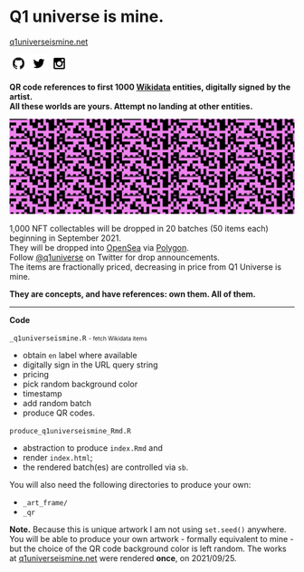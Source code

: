 # Q1 universe is mine.
[q1universeismine.net](https://www.q1universeismine.net/)

[![](_img/github.png)](https://github.com/GoranMilovanovic/q1universeismine)
[![](_img/twitter.png)](https://twitter.com/q1universe)
[![](_img/instagram.png)](https://www.instagram.com/q1universeismine)

**QR code references to first 1000 [Wikidata](https://www.wikidata.org/wiki/Wikidata:Main_Page) entities,
digitally signed by the artist.**<br> 
**All these worlds are yours. Attempt no landing at other entities.**

![](_img/twitter_header.png)

1,000 NFT collectables will be dropped in 20 batches (50 items each) beginning in September 2021.<br>
They will be dropped into [OpenSea](https://opensea.io/) via [Polygon](https://polygon.technology/).<br>
Follow [@q1universe](https://twitter.com/q1universe) on Twitter for drop announcements.<br>
The items are fractionally priced, decreasing in price from Q1 Universe is mine.

**They are concepts, and have references: own them. All of them.**

--- 

**Code**

`_q1universeismine.R`
 <font size="1">- fetch Wikidata items</font>
- obtain `en` label where available
- digitally sign in the URL query string
- pricing
- pick random background color
- timestamp
- add random batch
- produce QR codes.

`produce_q1universeismine_Rmd.R`
- abstraction to produce `index.Rmd` and
- render `index.html`;
- the rendered batch(es) are controlled via `sb`.

You will also need the following directories to produce your own:
- `_art_frame/`
- `_qr`

**Note.** Because this is unique artwork I am not using `set.seed()` anywhere. You will be able to produce your own artwork - formally equivalent to mine - but the choice of the QR code background color is left random. The works at [q1universeismine.net](https://www.q1universeismine.net/) were rendered **once**, on 2021/09/25.
